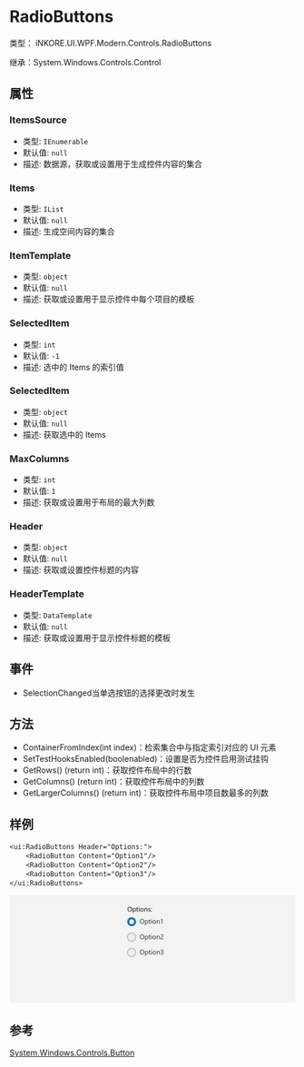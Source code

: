 # RadioButtons

类型： iNKORE.UI.WPF.Modern.Controls.RadioButtons

继承：System.Windows.Controls.Control

## 属性

### ItemsSource

- 类型: `IEnumerable`
- 默认值: `null`
- 描述: 数据源，获取或设置用于生成控件内容的集合

### Items

- 类型: `IList`
- 默认值: `null`
- 描述: 生成空间内容的集合

### ItemTemplate

- 类型: `object`
- 默认值: `null`
- 描述: 获取或设置用于显示控件中每个项目的模板

### SelectedItem

- 类型: `int`
- 默认值: `-1`
- 描述: 选中的 Items 的索引值

### SelectedItem

- 类型: `object`
- 默认值: `null`
- 描述: 获取选中的 Items

### MaxColumns

- 类型: `int`
- 默认值: `1`
- 描述: 获取或设置用于布局的最大列数

### Header

- 类型: `object`
- 默认值: `null`
- 描述: 获取或设置控件标题的内容

### HeaderTemplate

- 类型: `DataTemplate`
- 默认值: `null`
- 描述: 获取或设置用于显示控件标题的模板

## 事件

- SelectionChanged当单选按钮的选择更改时发生

## 方法

- ContainerFromIndex(int index)：检索集合中与指定索引对应的 UI 元素
- SetTestHooksEnabled(boolenabled)：设置是否为控件启用测试挂钩
- GetRows() (return int)：获取控件布局中的行数
- GetColumns() (return int)：获取控件布局中的列数
- GetLargerColumns() (return int)：获取控件布局中项目数最多的列数

## 样例

```xaml
<ui:RadioButtons Header="Options:">
    <RadioButton Content="Option1"/>
    <RadioButton Content="Option2"/>
    <RadioButton Content="Option3"/>
</ui:RadioButtons>
```

![](./../../images/RadioButtons/1.gif)

## 参考

[System.Windows.Controls.Button](Button.md)